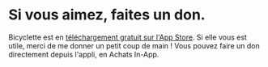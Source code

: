 # Si vous aimez, faites un don.

Bicyclette est en [téléchargement gratuit sur l'App Store](http://itunes.apple.com/fr/app/bicyclette/id546171712?l=fr&amp;ls=1&amp;mt=8). Si elle vous est utile, merci de me donner un petit coup de main ! Vous pouvez faire un don directement depuis l'appli, 
en Achats In-App.